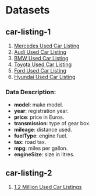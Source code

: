 # Datasets

## car-listing-1
1. [Mercedes Used Car Listing](https://www.kaggle.com/mysarahmadbhat/mercedes-used-car-listing/version/1?select=merc.csv)
2. [Audi Used Car Listing](https://www.kaggle.com/mysarahmadbhat/audi-used-car-listings?select=audi.csv)
3. [BMW Used Car Listing](https://www.kaggle.com/mysarahmadbhat/bmw-used-car-listing?select=bmw.csv)
4. [Toyota Used Car Listing](https://www.kaggle.com/mysarahmadbhat/toyota-used-car-listing?select=toyota.csv)
5. [Ford Used Car Listing](https://www.kaggle.com/mysarahmadbhat/ford-used-car-listing?select=ford.csv)
6. [Hyundai Used Car Listing](https://www.kaggle.com/mysarahmadbhat/hyundai-used-car-listing?select=hyundi.csv)

### Data Description:
- **model**: make model. 
- **year**: registration year. 
- **price**: price in Euros. 
- **transmission**: type of gear box. 
- **mileage**: distance used. 
- **fuelType**: engine fuel. 
- **tax**: road tax. 
- **mpg**: miles per gallon. 
- **engineSize**: size in litres.

## car-listing-2
1. [1.2 Million Used Car Listings](https://www.kaggle.com/jpayne/852k-used-car-listings)